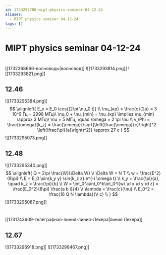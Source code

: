 ```yaml
---
id: 1733293780-mipt-physics-seminar-04-12-24
aliases:
  - MIPT physics seminar 04-12-24
tags: []
---
```


# MIPT physics seminar 04-12-24
#
[[1732268666-волноводы|волновод]]
![[1733293814.png]]
![[1733293821.png]]

## 12.46
![[1733295384.png]]
$$
\alignleft{
E_x = E_0 \cos{(2\pi \nu_0 t)} \\
\nu_{кр} = \frac{c}{2a} = 3 10^9 Гц = 2998 МГц\\
\nu_0 + \nu_{min} = \nu_{кр} \implies \nu_{min} \approx 3 МГц\\
\nu = 5 МГц, \quad \omega = 2 \pi \nu \\
v_\Phi = \frac{\omega}{k_z} = 
\frac{\omega}{\sqrt{\left(\frac{\omega}{c}\right)^2 - \left(\frac{\pi}{a}\right)^2}} \approx
27 c
}
$$
![[1733295073.png]]
## 12.48
![[1733295340.png]]
$$
\alignleft{
Q = 2\pi \frac{W}{\Delta W} \\
\Delta W = N T \\
w = \frac{E^2}{8\pi} \\
E = E_0 \sin{k_y y} \sin{k_z z} e^{-i \omega t} \\
k_y = \frac{\pi}{a}, \quad k_z = \frac{\pi}{b} \\
W = \int_0^a\int_0^b\int_0^l{w\ \d x \d y \d z} = 
\frac{E_0^2}{8\pi} \frac{a b l}{4} \\
\lambda = \frac{c}{\nu} \\
E_0^2 = \frac{16 Q N \lambda}{V c} \\
}
$$
![[1733295087.png]]

#
[[1731743609-телеграфная-линия-линия-Лехера|линия Лехера]]
## 12.67
![[1733296918.png]]
![[1733298467.png]]
